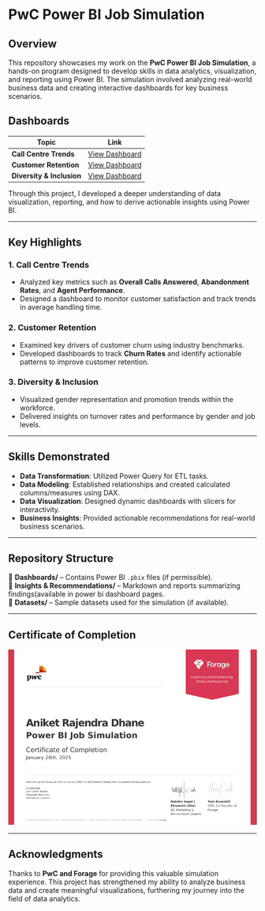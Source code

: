 # PwC Power BI Job Simulation

## Overview
This repository showcases my work on the **PwC Power BI Job Simulation**, a hands-on program designed to develop skills in data analytics, visualization, and reporting using Power BI. The simulation involved analyzing real-world business data and creating interactive dashboards for key business scenarios.

## Dashboards
| Topic                      | Link |
|----------------------------|------|
| **Call Centre Trends**     | [View Dashboard](https://app.powerbi.com/view?r=eyJrIjoiYTQ3YWI4NDUtZGM4NC00YjM0LTkxYzMtMDVjYjMwOGJkN2NkIiwidCI6ImM2ZTU0OWIzLTVmNDUtNDAzMi1hYWU5LWQ0MjQ0ZGM1YjJjNCJ9) |
| **Customer Retention**     | [View Dashboard](https://app.powerbi.com/view?r=eyJrIjoiYjE3MTdlODYtMGI2Yi00OTMyLTg2YTUtZDU3OTUwMGY2MTViIiwidCI6ImM2ZTU0OWIzLTVmNDUtNDAzMi1hYWU5LWQ0MjQ0ZGM1YjJjNCJ9&embedImagePlaceholder=true) |
| **Diversity & Inclusion**  | [View Dashboard](https://app.powerbi.com/view?r=eyJrIjoiMDdjZjkxMGYtOWUyZi00Yjk2LWJmYTUtNDY4YTNkMDBjOTk3IiwidCI6ImM2ZTU0OWIzLTVmNDUtNDAzMi1hYWU5LWQ0MjQ0ZGM1YjJjNCJ9&embedImagePlaceholder=true) |

Through this project, I developed a deeper understanding of data visualization, reporting, and how to derive actionable insights using Power BI.

---

## Key Highlights
### 1. **Call Centre Trends**
- Analyzed key metrics such as **Overall Calls Answered**, **Abandonment Rates**, and **Agent Performance**.
- Designed a dashboard to monitor customer satisfaction and track trends in average handling time.

### 2. **Customer Retention**
- Examined key drivers of customer churn using industry benchmarks.
- Developed dashboards to track **Churn Rates** and identify actionable patterns to improve customer retention.

### 3. **Diversity & Inclusion**
- Visualized gender representation and promotion trends within the workforce.
- Delivered insights on turnover rates and performance by gender and job levels.

---

## Skills Demonstrated
- **Data Transformation**: Utilized Power Query for ETL tasks.
- **Data Modeling**: Established relationships and created calculated columns/measures using DAX.
- **Data Visualization**: Designed dynamic dashboards with slicers for interactivity.
- **Business Insights**: Provided actionable recommendations for real-world business scenarios.

---

## Repository Structure
📂 **Dashboards/** – Contains Power BI `.pbix` files (if permissible).  
📂 **Insights & Recommendations/** – Markdown and  reports summarizing findings(available in power bi dashboard pages.  
📂 **Datasets/** – Sample datasets used for the simulation (if available).  

---

## Certificate of Completion
![PwC Certificate](https://github.com/Adhane/-PwC-Power-BI-Job-Simulation/blob/main/PwC%20Power%20BI%20Job%20Simulation%20Certificate.png)

---

## Acknowledgments
Thanks to **PwC and Forage** for providing this valuable simulation experience. This project has strengthened my ability to analyze business data and create meaningful visualizations, furthering my journey into the field of data analytics.

